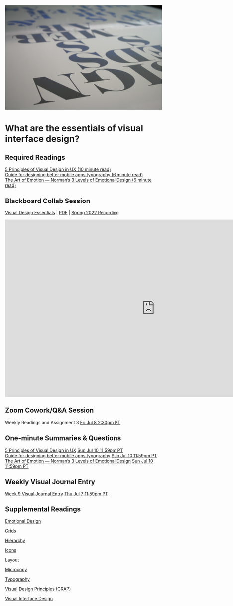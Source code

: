 ![Type on Page](images/4762082009_e0754cd5c3_b.jpg ':class=banner-image')

# What are the essentials of visual interface design?

## Required Readings  
[5 Principles of Visual Design in UX (10 minute read)](https://www.nngroup.com/articles/principles-visual-design/)   
[Guide for designing better mobile apps typography (6 minute read)](https://uxdesign.cc/guide-for-designing-better-mobile-apps-typography-5796495ef86f)  
[The Art of Emotion — Norman’s 3 Levels of Emotional Design (6 minute read)](https://medium.muz.li/the-art-of-emotion-normans-3-levels-of-emotional-design-88a1fb495b1d)  

## Blackboard Collab Session
[Visual Design Essentials](https://docs.google.com/presentation/d/e/2PACX-1vRXYgkTG2-Rbc2UUGbzDMDUiPvYdjEvuPqxQr17TaLaDa-yDjja-gV9ZXBEo9BhOWqjhPex4ae9Kgw_/pub?start=false&loop=false&delayms=3000) | [PDF](https://canvas.sfu.ca/courses/69678/files/folder/Downloads/Slides%20PDFs/Mini-Lectures%20and%20Activities/Week-09) | [Spring 2022 Recording](https://stream.sfu.ca/Media/Play/d44f95bc523e4574acd0307423f8ab061d)

<div class="video-container-16by9"><iframe src="https://docs.google.com/presentation/d/e/2PACX-1vRXYgkTG2-Rbc2UUGbzDMDUiPvYdjEvuPqxQr17TaLaDa-yDjja-gV9ZXBEo9BhOWqjhPex4ae9Kgw_/embed?start=false&loop=false&delayms=3000" frameborder="0" width="960" height="569" allowfullscreen="true" mozallowfullscreen="true" webkitallowfullscreen="true"></iframe></div>

## Zoom Cowork/Q&A Session
Weekly Readings and Assignment 3 <span class='badge'> [Fri Jul 8 2:30pm PT](https://www.timeanddate.com/worldclock/fixedtime.html?msg=CMPT-363+Zoom+Cowork+and+Q%26A&iso=20220708T1430&p1=256&am=50)</span>   

## One-minute Summaries & Questions
[5 Principles of Visual Design in UX](https://canvas.sfu.ca/courses/69678/assignments/751346) <span class='badge'> [Sun Jul 10 11:59pm PT](https://www.timeanddate.com/worldclock/fixedtime.html?msg=One-minute+Summaries+for+Week+9+Due+Date&iso=20220710T235900&p1=256)</span>  
[Guide for designing better mobile apps typography](https://canvas.sfu.ca/courses/69678/assignments/751344) <span class='badge'> [Sun Jul 10 11:59pm PT](https://www.timeanddate.com/worldclock/fixedtime.html?msg=One-minute+Summaries+for+Week+9+Due+Date&iso=20220710T235900&p1=256)</span>  
[The Art of Emotion — Norman’s 3 Levels of Emotional Design](https://canvas.sfu.ca/courses/69678/assignments/751345) <span class='badge'> [Sun Jul 10 11:59pm PT](https://www.timeanddate.com/worldclock/fixedtime.html?msg=One-minute+Summaries+for+Week+9+Due+Date&iso=20220710T235900&p1=256)</span>  

## Weekly Visual Journal Entry
[Week 9 Visual Journal Entry](https://canvas.sfu.ca/courses/69678/assignments/751355) <span class='badge'> [Thu Jul 7 11:59pm PT](https://www.timeanddate.com/worldclock/fixedtime.html?msg=CMPT-363+Week+9+Visual+Journal+Entry+Due+Date&iso=20220707T235900)</span>  

## Supplemental Readings  

[Emotional Design](ux-techniques-guide/01.what-is-usability-and-user-experience-design/emotional-design.md ':include')

[Grids](ux-techniques-guide/05.what-are-the-essentials-of-visual-design/grids.md ':include')

[Hierarchy](ux-techniques-guide/05.what-are-the-essentials-of-visual-design/hierarchy.md ':include')

[Icons](ux-techniques-guide/05.what-are-the-essentials-of-visual-design/icons.md ':include')

[Layout](ux-techniques-guide/05.what-are-the-essentials-of-visual-design/layout.md ':include')

[Microcopy](ux-techniques-guide/05.what-are-the-essentials-of-visual-design/microcopy.md ':include')

[Typography](ux-techniques-guide/05.what-are-the-essentials-of-visual-design/typography.md ':include')

[Visual Design Principles (CRAP)](ux-techniques-guide/05.what-are-the-essentials-of-visual-design/visual-design-principles.md ':include')

[Visual Interface Design](ux-techniques-guide/05.what-are-the-essentials-of-visual-design/visual-interface-design.md ':include')
